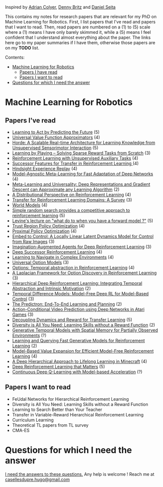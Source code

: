 Inspired by [Adrian Colyer][1], [Denny Britz][2] and [Daniel Seita][3] 

This contains my notes for research papers that are relevant for my PhD on Machine Learning for Robotics. First, I list papers that I've read and papers that I want to read. Then, read papers are numbered on a (1) to (5) scale where a (1) means I have only barely skimmed it, while a (5) means I feel
confident that I understand almost everything about the paper. The links
here go to my paper summaries if I have them, otherwise those papers are on my
**TODO** list.

Contents:

- [Machine Learning for Robotics](#machine-learning-for-robotics)
    - [Papers I have read](#papers-i-have-read)
    - [Papers I want to read](#papers-i-want-to-read)
- [Questions for which I need the answer](#questions-for-which-i-need-the-answer)

# Machine Learning for Robotics

## Papers I've read

- [Learning to Act by Predicting the Future](https://github.com/Caselles/paper_notes/blob/master/read_papers/learning_to_act_by_predicting_the_future.md) (5)
- [Universal Value Function Approximators](https://github.com/Caselles/paper_notes/blob/master/read_papers/universal_value_function_approximators.md) (4)
- [Horde: A Scalable Real-time Architecture for Learning Knowledge from Unsupervised Sensorimotor Interaction](https://github.com/Caselles/paper_notes/blob/master/read_papers/horde_a_scalable_real_time.md) (5)
- [Learning by Playing – Solving Sparse Reward Tasks from Scratch](https://github.com/Caselles/paper_notes/blob/master/read_papers/learning_by_playing_solving_sparse_reward_tasks_from_scratch.md) (3)
- [Reinforcement Learning with Unsupervised Auxiliary Tasks](https://github.com/Caselles/paper_notes/blob/master/read_papers/reinforcement_learning_with_unsupervised_auxiliary_tasks.md) (4)
- [Successor Features for Transfer in Reinforcement Learning
](https://github.com/Caselles/paper_notes/blob/master/read_papers/successor_features_for_transfer_in_reinforcemen_learning.md) (4)
- [Hindsight Experience Replay](https://github.com/Caselles/paper_notes/blob/master/read_papers/hindsight_experience_replay.md) (4)
- [Model-Agnostic Meta-Learning for Fast Adaptation of Deep Networks](https://github.com/Caselles/paper_notes/blob/master/read_papers/model_agnostic_meta_learning_for_fast_adaptation_of_deep_networks.md) (4)
- [Meta-Learning and Universality: Deep Representations and Gradient Descent can Approximate any Learning Algorithm](https://github.com/Caselles/paper_notes/blob/master/read_papers/meta_learning_and_universality_deep_representations_and_gradient_descent_can_approximate_any_learning_algorithm.md) (2)
- [A Distributional Perspective on Reinforcement Learning](https://github.com/Caselles/paper_notes/blob/master/read_papers/a_distributional_perspective_on_reinforcement_learning.md) (4)
- [Transfer for Reinforcement Learning Domains: A Survey](https://github.com/Caselles/paper_notes/blob/master/read_papers/transfer_for_reinforcement_learning_domains_a_survey.md) (3)
- [World Models](https://github.com/Caselles/paper_notes/blob/master/read_papers/world_models.md) (4)
- [Simple random search provides a competitive approach to reinforcement learning](https://github.com/Caselles/paper_notes/blob/master/read_papers/simple_random_search_provides_a_competitive_approach%20to_reinforcement_learning.md) (5)
- [Levine's lecture on "what do to when you have a forward model ?"](https://github.com/Caselles/paper_notes/blob/master/read_papers/levine_lecture_what_to_do_when_you_have_a_forward_model.md) (5)
- [Trust Region Policy Optimization](https://github.com/Caselles/paper_notes/blob/master/read_papers/trust_region_policy_optimization.md) (4)
- [Proximal Policy Optimization](https://github.com/Caselles/paper_notes/blob/master/read_papers/proximal_policy_optimization.md) (4)
- [Embed to Control: A Locally Linear Latent Dynamics Model for Control from Raw Images](https://github.com/Caselles/paper_notes/blob/master/read_papers/embed_to_control.md) (3)
- [Imagination-Augmented Agents for Deep Reinforcement Learning](https://github.com/Caselles/paper_notes/blob/master/read_papers/imagination_augmented_agents_for_deep_reinforcement_learning.md) (3)
- [Deep Successor Reinforcement Learning](https://github.com/Caselles/paper_notes/blob/master/read_papers/deep_successor_reinforcement_learning.md) (4)
- [Learning to Navigate in Complex Environments](https://github.com/Caselles/paper_notes/blob/master/read_papers/learning_to_navigate_in_complex_environments.md) (4)
- [Universal Option Models](https://github.com/Caselles/paper_notes/blob/master/read_papers/universal_options_model.md) (3)
- [Options: Temporal abstraction in Reinforcement Learning](https://github.com/Caselles/paper_notes/blob/master/read_papers/options_precup.md) (4)
- [A Laplacian Framework for Option Discovery in Reinforcement Learning](https://github.com/Caselles/paper_notes/blob/master/read_papers/a_laplacian_framework_for_option_discovery_in_reinforcement_learning.md) (3) 
- [Hierarchical Deep Reinforcement Learning: Integrating Temporal Abstraction and Intrinsic Motivation](https://github.com/Caselles/paper_notes/blob/master/read_papers/hierarchical_deep_reinforcement_learning_integrating_temporal_abstraction_and_intrinsic_motivation.md) (2) 
- [Temporal Difference Models: Model-Free Deep RL for Model-Based Control](https://github.com/Caselles/paper_notes/blob/master/read_papers/temporal_difference_models_model_free_deep_rl_for_model_based_control.md) (3)
- [The Predictron: End-To-End Learning and Planning](https://github.com/Caselles/paper_notes/blob/master/read_papers/the_predictron_end_to_end_learning_and_planning.md) (2)
- [Action-Conditional Video Prediction using Deep Networks in Atari Games](https://github.com/Caselles/paper_notes/blob/master/read_papers/action_conditional_video_prediction_using_deep_networks_in_atari_games.md) (3)
- [Decoupling Dynamics and Reward for Transfer Learning](https://github.com/Caselles/paper_notes/blob/master/read_papers/decoupling_dynamic_and_reward_for_transfer_learning.md) (5)
- [Diversity is All You Need: Learning Skills without a Reward Function](https://github.com/Caselles/paper_notes/blob/master/read_papers/diversity_is_all_you_need.md) (2)
- [Generative Temporal Models with Spatial Memory for Partially Observed Environments](https://github.com/Caselles/paper_notes/blob/master/read_papers/generative_temporal_models_with_spatial_memory_for_partially_observed_environments.md) (?)
- [Learning and Querying Fast Generative Models for Reinforcement Learning](https://github.com/Caselles/paper_notes/blob/master/read_papers/learning_and_querying_generative_models_for_rl.md) (2)
- [Model-Based Value Expansion for Efficient Model-Free Reinforcement Learning](https://github.com/Caselles/paper_notes/blob/master/read_papers/model_based_value_expansion_for_efficient_model_free_reinforcement_learning.md) (4)
- [A Deep Hierarchical Approach to Lifelong Learning in Minecraft](https://github.com/Caselles/paper_notes/blob/master/read_papers/a_deep_hierarchical_approach_to_lifelong_learning_in_minecraft.md) (4)
- [Deep Reinforcement Learning that Matters](https://github.com/Caselles/paper_notes/blob/master/read_papers/deep_reinforcement_learning_that_matters.md) (5)
- [Continuous Deep Q-Learning with Model-based Acceleration](https://github.com/Caselles/paper_notes/blob/master/read_papers/continous_deep_q_learning_with_model_based_acceleration.md) (?) 

## Papers I want to read

- FeUdal Networks for Hierarchical Reinforcement Learning
- Diversity is All You Need: Learning Skills without a Reward Function
- Learning to Search Better than Your Teacher
- Transfer in Variable-Reward Hierarchical Reinforcement Learning
- Curriculum Learning
- Theoretical TL papers from TL survey
- CMA-ES

# Questions for which I need the answer

[I need the answers to these questions.](https://github.com/Caselles/paper_notes/blob/master/read_papers/questions_unanswered.md) Any help is welcome ! Reach me at casellesdupre.hugo@gmail.com

[1]:https://blog.acolyer.org/about/
[2]:https://github.com/dennybritz/deeplearning-papernotes
[3]:https://github.com/DanielTakeshi/Paper_Notes#2018-rlil-papers
